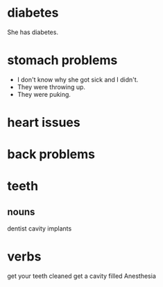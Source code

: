 # diabetes
She has diabetes.

# stomach problems
- I don't know why she got sick and I didn't.
- They were throwing up.
- They were puking.

# heart issues

# back problems

# teeth
## nouns
dentist
cavity
implants
# verbs
get your teeth cleaned
get a cavity filled
Anesthesia